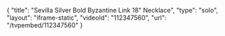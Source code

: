 {
    "title": "Sevilla Silver Bold Byzantine Link 18\" Necklace",
    "type": "solo",
    "layout": "iframe-static",
    "videoId": "112347560",
    "url": "\/tvpembed\/112347560"
}